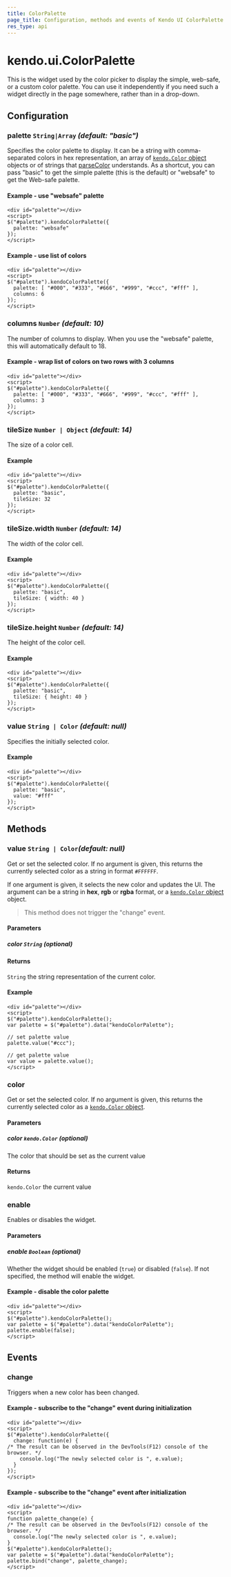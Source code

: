 ```yaml
---
title: ColorPalette
page_title: Configuration, methods and events of Kendo UI ColorPalette
res_type: api
---
```


# kendo.ui.ColorPalette

This is the widget used by the color picker to display the simple,
web-safe, or a custom color palette.  You can use it independently if
you need such a widget directly in the page somewhere, rather than in
a drop-down.

## Configuration

### palette `String|Array` *(default: "basic")*

Specifies the color palette to display.
It can be a string with comma-separated colors in hex representation, an array of [`kendo.Color` object](/api/javascript/color) objects or of strings that [parseColor](/api/javascript/kendo#parseColor) understands.  As a shortcut, you can pass "basic" to get the simple palette (this is the default) or "websafe" to get the Web-safe palette.

#### Example - use "websafe" palette

    <div id="palette"></div>
    <script>
    $("#palette").kendoColorPalette({
      palette: "websafe"
    });
    </script>

#### Example - use list of colors

    <div id="palette"></div>
    <script>
    $("#palette").kendoColorPalette({
      palette: [ "#000", "#333", "#666", "#999", "#ccc", "#fff" ],
      columns: 6
    });
    </script>

### columns `Number` *(default: 10)*

The number of columns to display.  When you use the "websafe" palette, this will automatically default to 18.

#### Example - wrap list of colors on two rows with 3 columns

    <div id="palette"></div>
    <script>
    $("#palette").kendoColorPalette({
      palette: [ "#000", "#333", "#666", "#999", "#ccc", "#fff" ],
      columns: 3
    });
    </script>

### tileSize `Number | Object` *(default: 14)*

The size of a color cell.

#### Example

    <div id="palette"></div>
    <script>
    $("#palette").kendoColorPalette({
      palette: "basic",
      tileSize: 32
    });
    </script>

### tileSize.width `Number` *(default: 14)*

The width of the color cell.

#### Example

    <div id="palette"></div>
    <script>
    $("#palette").kendoColorPalette({
      palette: "basic",
      tileSize: { width: 40 }
    });
    </script>

### tileSize.height `Number` *(default: 14)*

The height of the color cell.

#### Example

    <div id="palette"></div>
    <script>
    $("#palette").kendoColorPalette({
      palette: "basic",
      tileSize: { height: 40 }
    });
    </script>

### value `String | Color` *(default: null)*

Specifies the initially selected color.

#### Example

    <div id="palette"></div>
    <script>
    $("#palette").kendoColorPalette({
      palette: "basic",
      value: "#fff"
    });
    </script>

## Methods

### value `String | Color`*(default: null)*

Get or set the selected color. If no argument is given, this returns the currently selected color as a string in format `#FFFFFF`.

If one argument is given, it selects the new color and updates the UI. The argument can be a string in **hex**, **rgb** or **rgba** format, or a [`kendo.Color` object](/api/javascript/color) object.

> This method does not trigger the "change" event.

#### Parameters

##### color `String` *(optional)*

#### Returns

`String` the string representation of the current color.

#### Example

    <div id="palette"></div>
    <script>
    $("#palette").kendoColorPalette();
    var palette = $("#palette").data("kendoColorPalette");

    // set palette value
    palette.value("#ccc");

    // get palette value
    var value = palette.value();
    </script>

### color

Get or set the selected color. If no argument is given, this returns the currently selected color as a [`kendo.Color` object](/api/javascript/color).

#### Parameters

##### color `kendo.Color` *(optional)*

The color that should be set as the current value

#### Returns

`kendo.Color` the current value

### enable

Enables or disables the widget.

#### Parameters

##### enable `Boolean` *(optional)*

Whether the widget should be enabled (`true`) or disabled (`false`). If not specified, the method will enable the widget.

#### Example - disable the color palette

    <div id="palette"></div>
    <script>
    $("#palette").kendoColorPalette();
    var palette = $("#palette").data("kendoColorPalette");
    palette.enable(false);
    </script>

## Events

### change

Triggers when a new color has been changed.

#### Example - subscribe to the "change" event during initialization

    <div id="palette"></div>
    <script>
    $("#palette").kendoColorPalette({
      change: function(e) {
	/* The result can be observed in the DevTools(F12) console of the browser. */
        console.log("The newly selected color is ", e.value);
      }
    });
    </script>

#### Example - subscribe to the "change" event after initialization

    <div id="palette"></div>
    <script>
    function palette_change(e) {
	/* The result can be observed in the DevTools(F12) console of the browser. */
      console.log("The newly selected color is ", e.value);
    }
    $("#palette").kendoColorPalette();
    var palette = $("#palette").data("kendoColorPalette");
    palette.bind("change", palette_change);
    </script>

[Color]: /api/javascript/kendo#Color
